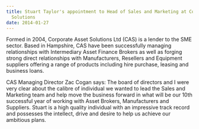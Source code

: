 ```yaml
---
title: Stuart Taylor's appointment to Head of Sales and Marketing at Corporate Asset
  Solutions
date: 2014-01-27
---
```

Formed in 2004, Corporate Asset Solutions Ltd (CAS) is a lender to the SME sector. Based in Hampshire, CAS have been successfully managing relationships with Intermediary Asset Finance Brokers as well as forging strong direct relationships with Manufacturers, Resellers and Equipment suppliers offering a range of products including hire purchase, leasing and business loans.

CAS Managing Director Zac Cogan says: The board of directors and I were very clear about the calibre of individual we wanted to lead the Sales and Marketing team and help move the business forward in what will be our 10th successful year of working with Asset Brokers, Manufacturers and Suppliers. Stuart is a high quality individual with an impressive track record and possesses the intellect, drive and desire to help us achieve our ambitious plans.

